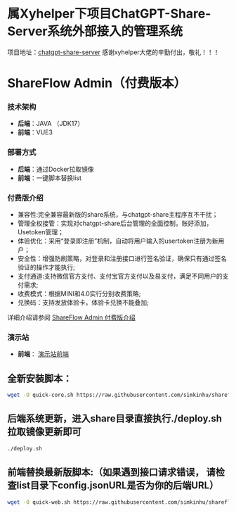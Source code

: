 # 属Xyhelper下项目ChatGPT-Share-Server系统外部接入的管理系统
项目地址：[chatgpt-share-server](https://github.com/xyhelper/chatgpt-share-server-deploy) 感谢xyhelper大佬的辛勤付出，敬礼！！！

# ShareFlow Admin（付费版本）

### 技术架构
- **后端**：JAVA （JDK17）
- **前端**：VUE3

### 部署方式
- **后端**：通过Docker拉取镜像
- **前端**：一键脚本替换list

### 付费版介绍

- 兼容性:完全兼容最新版的share系统，与chatgpt-share主程序互不干扰；
- 管理全权接管：实现对chatgpt-share后台管理的全面控制，账好添加，Usetoken管理；
- 体验优化：采用“登录即注册”机制，自动将用户输入的usertoken注册为新用户；
- 安全性：增强防刷策略，对登录和注册接口进行签名验证，确保只有通过签名验证的操作才能执行;
- 支付通道:支持微信官方支付、支付宝官方支付以及易支付，满足不同用户的支付需求;
- 收费模式：根据MINI和4.0实行分别收费策略;
- 兑换码：支持发放体验卡，体验卡兑换不能叠加;

详细介绍请参阅 [ShareFlow Admin 付费版介绍](https://mxlizdp0t8q.feishu.cn/docx/NjBZdHwr9ocMJMxOmXlcVxCqn0f?from=from_copylink)

### 演示站
- **前端**： [演示站前端](https://3388ai.com/)


## 全新安装脚本：
```bash
wget -O quick-core.sh https://raw.githubusercontent.com/simkinhu/shareflowadmin/main/quick-install/quick-core.sh && sudo bash quick-core.sh
```
## 后端系统更新，进入share目录直接执行./deploy.sh拉取镜像更新即可
```bash
./deploy.sh
```
## 前端替换最新版脚本:（如果遇到接口请求错误， 请检查list目录下config.jsonURL是否为你的后端URL）
```bash
wget -O quick-web.sh https://raw.githubusercontent.com/simkinhu/shareflowadmin/main/quick-install/quick-web.sh && sudo bash quick-web.sh
```